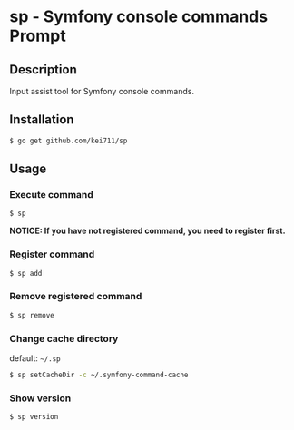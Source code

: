# sp - Symfony console commands Prompt

## Description

Input assist tool for Symfony console commands.

## Installation

```bash
$ go get github.com/kei711/sp
```

## Usage

### Execute command

```bash
$ sp
```

**NOTICE: If you have not registered command, you need to register first.**

### Register command

```bash
$ sp add
```

### Remove registered command

```bash
$ sp remove
```

### Change cache directory

default: `~/.sp`

```bash
$ sp setCacheDir -c ~/.symfony-command-cache
```

### Show version

```bash
$ sp version
```

